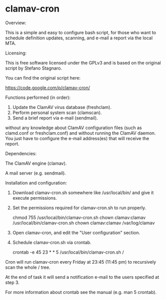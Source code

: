 clamav-cron
=========

Overview:

This is a simple and easy to configure bash script, for those who want to schedule definition updates, scanning, and e-mail a report via the local MTA.

Licensing:

This is free software licensed under the GPLv3 and is based on the original script by Stefano Stagnaro.

You can find the original script here:

https://code.google.com/p/clamav-cron/

Functions performed (in order):

1. Update the ClamAV virus database (freshclam).
2. Perform personal system scan (clamscan).
3. Send a brief report via e-mail (sendmail).

without any knowledge about ClamAV configuration files (such as clamd.conf or freshclam.conf) and without running the ClamAV daemon. You just have to configure the e-mail address(es) that will receive the report.

Dependencies:

The ClamAV engine (clamav).

A mail server (e.g. sendmail).

Installation and configuration:

1. Download clamav-cron.sh somewhere like /usr/local/bin/ and give it execute permissions.

2. Set the permissions required for clamav-cron.sh to run properly.

	chmod 755 /usr/local/bin/clamav-cron.sh
        chown clamav:clamav /usr/local/bin/clamav-cron.sh
        chown clamav:clamav /var/log/clamav

3. Open clamav-cron, and edit the "User configuration" section.

4. Schedule clamav-cron.sh via crontab.

	crontab -e 
	45 23 * * 5 /usr/local/bin/clamav-cron.sh /

Cron will run clamav-cron every Friday at 23:45 (11:45 pm) to recursively scan the whole / tree. 

At the end of task it will send a notification e-mail to the users specified at step 3. 

For more information about crontab see the manual (e.g. man 5 crontab).
